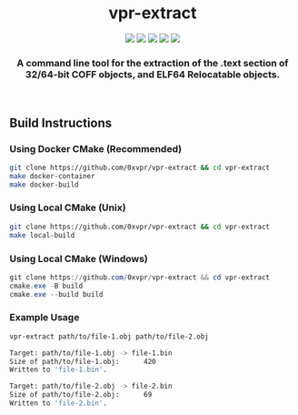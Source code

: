 <h1 align="center">vpr-extract</h1>
<p align="center">
  <img src="https://img.shields.io/badge/Windows--x86__64-supported-green">
  <img src="https://img.shields.io/badge/Windows--x86-supported-green">
  <img src="https://img.shields.io/badge/Linux--x86__64-supported-green">
  <img src="https://img.shields.io/badge/Linux--x86-unsupported-red">
  <a href="https://mit-license.org/">
    <img src="https://img.shields.io/github/license/0xvpr/vpr-extract?style=flat-square">
  </a>
  <br>
  <h3 align="center">A command line tool for the extraction of the .text section of 32/64-bit COFF objects, and ELF64 Relocatable objects.</h3>
  <br>
</p>

## Build Instructions
### Using Docker CMake (Recommended)
```bash
git clone https://github.com/0xvpr/vpr-extract && cd vpr-extract
make docker-container
make docker-build
```
### Using Local CMake (Unix)
```bash
git clone https://github.com/0xvpr/vpr-extract && cd vpr-extract
make local-build
```
### Using Local CMake (Windows)
```powershell
git clone https://github.com/0xvpr/vpr-extract && cd vpr-extract
cmake.exe -B build
cmake.exe --build build
```

### Example Usage
```bash
vpr-extract path/to/file-1.obj path/to/file-2.obj

Target: path/to/file-1.obj -> file-1.bin
Size of path/to/file-1.obj:      420
Written to 'file-1.bin'.

Target: path/to/file-2.obj -> file-2.bin
Size of path/to/file-2.obj:      69
Written to 'file-2.bin'.
```
